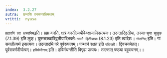 ```yaml
---
index:  3.2.27
sutra:  छन्दसि वनसनरक्षिमथाम्
vritti:  nyasa
---
```


`ब्रह्मवनिं त्वा क्षत्रवनिम्`इति। ब्रह्म वनति, क्षत्रं वनतीत्यर्थविवक्षायामिन्प्रत्ययः। तदन्ताद्द्वितीया, तस्याः `सुपां सुलुक्` (7.1.39) इति लुक्। युष्मच्छब्दाद्द्वितीयादिभक्तेः `त्वामौ द्वितीयायाः` (8.1.23) इति त्वादेशः। `गोसनिम्` इति। गां सनतीत्यर्थ इन्प्रत्ययः। तदन्तादमि परे पूर्वरूपत्वम्। पन्थानं रक्षत इति `पथिरक्षी`। द्विवचनमेतत्। पूर्वसवर्णदीर्घत्वम्। `हविर्मथीनाम्` इति। हविर्मथन्तीति विगृह्य प्रत्ययः। तदन्तात् षष्ठ्या बहुवचनम्।।

